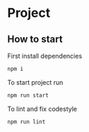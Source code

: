 # Project

## How to start

First install dependencies

```sh
npm i
```

To start project run

```sh
npm run start
```

To lint and fix codestyle

```sh
npm run lint
```

